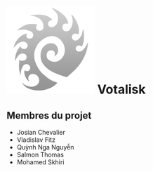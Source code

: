# ![logo](logo/votalisk.png)  Votalisk

## Membres du projet
* Josian Chevalier
* Vladislav Fitz
* Quỳnh Nga Nguyễn
* Salmon Thomas
* Mohamed Skhiri
